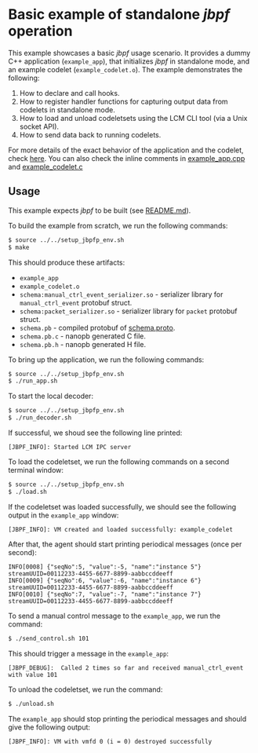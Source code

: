 # Basic example of standalone *jbpf* operation

This example showcases a basic *jbpf* usage scenario. It provides a dummy C++ application (`example_app`), that initializes
*jbpf* in standalone mode, and an example codelet (`example_codelet.o`).
The example demonstrates the following:
1. How to declare and call hooks.
2. How to register handler functions for capturing output data from codelets in standalone mode.
3. How to load and unload codeletsets using the LCM CLI tool (via a Unix socket API).
4. How to send data back to running codelets.

For more details of the exact behavior of the application and the codelet, check [here](../../docs/understand_first_codelet.md).
You can also check the inline comments in [example_app.cpp](./example_app.cpp)
and [example_codelet.c](./example_codelet.c)


## Usage

This example expects *jbpf* to be built (see [README.md](../../README.md)).

To build the example from scratch, we run the following commands:
```sh
$ source ../../setup_jbpfp_env.sh
$ make
```

This should produce these artifacts:
* `example_app`
* `example_codelet.o`
* `schema:manual_ctrl_event_serializer.so` - serializer library for `manual_ctrl_event` protobuf struct.
* `schema:packet_serializer.so` - serializer library for `packet` protobuf struct.
* `schema.pb` - compiled protobuf of [schema.proto](./schema.proto).
* `schema.pb.c` - nanopb generated C file.
* `schema.pb.h` - nanopb generated H file.

To bring up the application, we run the following commands:
```sh
$ source ../../setup_jbpfp_env.sh
$ ./run_app.sh
```

To start the local decoder:
```sh
$ source ../../setup_jbpfp_env.sh
$ ./run_decoder.sh
```

If successful, we shoud see the following line printed:
```
[JBPF_INFO]: Started LCM IPC server
```

To load the codeletset, we run the following commands on a second terminal window:
```sh
$ source ../../setup_jbpfp_env.sh
$ ./load.sh
```

If the codeletset was loaded successfully, we should see the following output in the `example_app` window:
```
[JBPF_INFO]: VM created and loaded successfully: example_codelet
```

After that, the agent should start printing periodical messages (once per second):
```
INFO[0008] {"seqNo":5, "value":-5, "name":"instance 5"}  streamUUID=00112233-4455-6677-8899-aabbccddeeff
INFO[0009] {"seqNo":6, "value":-6, "name":"instance 6"}  streamUUID=00112233-4455-6677-8899-aabbccddeeff
INFO[0010] {"seqNo":7, "value":-7, "name":"instance 7"}  streamUUID=00112233-4455-6677-8899-aabbccddeeff
```

To send a manual control message to the `example_app`, we run the command:
```sh
$ ./send_control.sh 101
```

This should trigger a message in the `example_app`:
```
[JBPF_DEBUG]:  Called 2 times so far and received manual_ctrl_event with value 101
```

To unload the codeletset, we run the command:
```sh
$ ./unload.sh
```

The `example_app` should stop printing the periodical messages and should give the following output:
```
[JBPF_INFO]: VM with vmfd 0 (i = 0) destroyed successfully
```